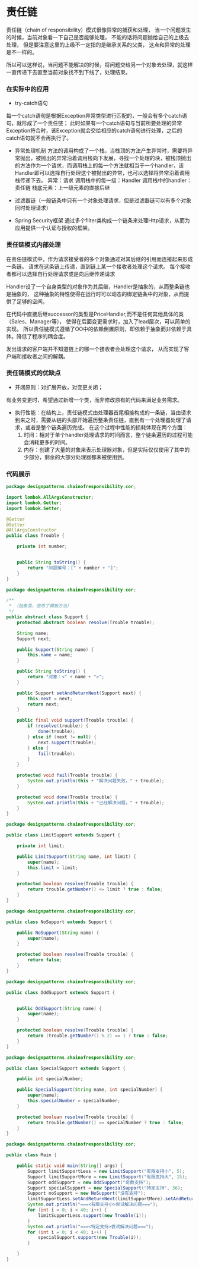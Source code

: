 # 责任链

责任链（chain of responsibility）模式很像异常的捕获和处理，
当一个问题发生的时候，当前对象看一下自己是否能够处理，
不能的话将问题抛给自己的上级去处理，
但是要注意这里的上级不一定指的是继承关系的父类，
这点和异常的处理是不一样的。

所以可以这样说，当问题不能解决的时候，将问题交给另一个对象去处理，就这样一直传递下去直至当前对象找不到下线了，处理结束。

### 在实际中的应用
* try-catch语句

每一个catch语句是根据Exception异常类型进行匹配的，一般会有多个catch语句，就形成了一个责任链；
此时如果有一个catch语句与当前所要处理的异常Exception符合时，该Exception就会交给相应的catch语句进行处理，之后的catch语句就不会再执行了。

* 异常处理机制
方法的调用构成了一个栈，当栈顶的方法产生异常时，需要将异常抛出，被抛出的异常沿着调用栈向下发展，寻找一个处理的块，被栈顶抛出的方法作为一个请求，而调用栈上的每一个方法就相当于一个handler，该Handler即可以选择自行处理这个被抛出的异常，也可以选择将异常沿着调用栈传递下去。
异常：请求
调用栈中的每一级：Handler
调用栈中的handler：责任链
栈底元素：上一级元素的直接后继

* 过滤器链（一般链条中只有一个对象处理请求，但是过滤器链可以有多个对象同时处理请求）

* Spring Security框架
通过多个filter类构成一个链条来处理Http请求，从而为应用提供一个认证与授权的框架。

### 责任链模式内部处理
在责任链模式中，作为请求接受者的多个对象通过对其后继的引用而连接起来形成一条链。
请求在这条链上传递，直到链上某一个接收者处理这个请求。
每个接收者都可以选择自行处理请求或是向后继传递请求

Handler设了一个自身类型的对象作为其后继，Handler是抽象的，从而整条链也是抽象的，
这种抽象的特性使得在运行时可以动态的绑定链条中的对象，从而提供了足够的空间。

在代码中直接后继successor的类型是PriceHandler,而不是任何其他具体的类（Sales、Manager等），
使得在后面变更需求时，加入了lead层次，可以简单的实现。
所以责任链模式遵循了OO中的依赖倒置原则，即依赖于抽象而非依赖于具体。降低了程序的耦合度。

发出请求的客户端并不知道链上的哪一个接收者会处理这个请求，
从而实现了客户端和接收者之间的解耦。

###  责任链模式的优缺点
* 开闭原则：对扩展开放，对变更关闭；

有业务变更时，希望通过新增一个类，而非修改原有的代码来满足业务需求。

* 执行性能：在结构上，责任链模式由处理器首尾相接构成的一条链，当由请求到来之时，需要从链的头部开始遍历整条责任链，直到有一个处理器处理了请求，或者是整个链条遍历完成。
在这个过程中性能的损耗体现在两个方面：
   1. 时间：相对于单个handler处理请求的时间而言，整个链条遍历的过程可能会消耗更多的时间。
   2. 内存：创建了大量的对象来表示处理器对象，但是实际仅仅使用了其中的少部分，剩余的大部分处理器都未被使用到。

### 代码展示

```java
package designpatterns.chainofresponsibility.cor;

import lombok.AllArgsConstructor;
import lombok.Getter;
import lombok.Setter;

@Getter
@Setter
@AllArgsConstructor
public class Trouble {

    private int number;


    public String toString() {
        return "问题编号：[" + number + "]";
    }
}

```


```java
package designpatterns.chainofresponsibility.cor;

/**
 * （抽象类，使用了模板方法）
 */
public abstract class Support {
    protected abstract boolean resolve(Trouble trouble);

    String name;
    Support next;

    public Support(String name) {
        this.name = name;
    }

    public String toString() {
        return "对象：<" + name + ">";
    }

    public Support setAndReturnNext(Support next) {
        this.next = next;
        return next;
    }

    public final void support(Trouble trouble) {
        if (resolve(trouble)) {
            done(trouble);
        } else if (next != null) {
            next.support(trouble);
        } else {
            fail(trouble);
        }
    }

    protected void fail(Trouble trouble) {
        System.out.println(this + "解决问题失败，" + trouble);
    }

    protected void done(Trouble trouble) {
        System.out.println(this + "已经解决问题，" + trouble);
    }
}

```


```java
package designpatterns.chainofresponsibility.cor;

public class LimitSupport extends Support {

    private int limit;

    public LimitSupport(String name, int limit) {
        super(name);
        this.limit = limit;
    }

    protected boolean resolve(Trouble trouble) {
        return trouble.getNumber() <= limit ? true : false;
    }
}

```


```java
package designpatterns.chainofresponsibility.cor;

public class NoSupport extends Support {

    public NoSupport(String name) {
        super(name);
    }

    protected boolean resolve(Trouble trouble) {
        return false;
    }
}

```


```java
package designpatterns.chainofresponsibility.cor;

public class OddSupport extends Support {


    public OddSupport(String name) {
        super(name);
    }

    protected boolean resolve(Trouble trouble) {
        return (trouble.getNumber() % 2) == 1 ? true : false;
    }
}

```


```java
package designpatterns.chainofresponsibility.cor;

public class SpecialSupport extends Support {

    public int specialNumber;

    public SpecialSupport(String name, int specialNumber) {
        super(name);
        this.specialNumber = specialNumber;
    }

    protected boolean resolve(Trouble trouble) {
        return trouble.getNumber() == specialNumber ? true : false;
    }
}

```

```java
package designpatterns.chainofresponsibility.cor;

public class Main {

    public static void main(String[] args) {
        Support limitSupportLess = new LimitSupport("有限支持小", 5);
        Support limitSupportMore = new LimitSupport("有限支持大", 15);
        Support oddSupport = new OddSupport("奇数支持");
        Support specialSupport = new SpecialSupport("特定支持", 36);
        Support noSupport = new NoSupport("没有支持");
        limitSupportLess.setAndReturnNext(limitSupportMore).setAndReturnNext(oddSupport).setAndReturnNext(specialSupport).setAndReturnNext(noSupport);
        System.out.println("===<有限支持小>尝试解决问题===");
        for (int i = 0; i < 40; i++) {
            limitSupportLess.support(new Trouble(i));
        }
        System.out.println("===<特定支持>尝试解决问题===");
        for (int i = 0; i < 40; i++) {
            specialSupport.support(new Trouble(i));
        }

    }
}

```

